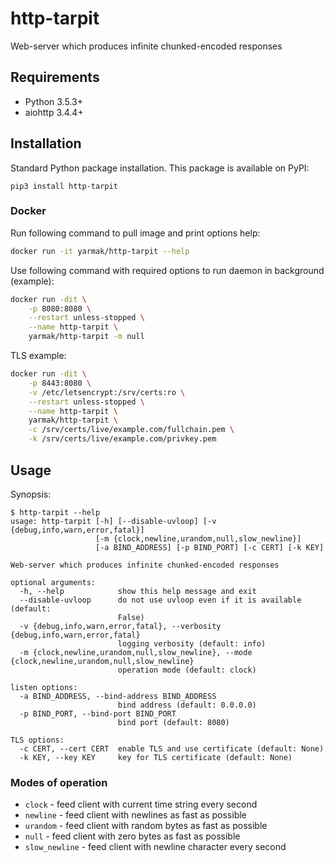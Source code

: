 http-tarpit
===========

Web-server which produces infinite chunked-encoded responses

## Requirements

* Python 3.5.3+
* aiohttp 3.4.4+

## Installation

Standard Python package installation. This package is available on PyPI:

```
pip3 install http-tarpit
```

### Docker

Run following command to pull image and print options help:

```bash
docker run -it yarmak/http-tarpit --help
```

Use following command with required options to run daemon in background (example):

```bash
docker run -dit \
    -p 8080:8080 \
    --restart unless-stopped \
    --name http-tarpit \
    yarmak/http-tarpit -m null
```

TLS example:

```bash
docker run -dit \
    -p 8443:8080 \
    -v /etc/letsencrypt:/srv/certs:ro \
    --restart unless-stopped \
    --name http-tarpit \
    yarmak/http-tarpit \
    -c /srv/certs/live/example.com/fullchain.pem \
    -k /srv/certs/live/example.com/privkey.pem
```

## Usage

Synopsis:

```
$ http-tarpit --help
usage: http-tarpit [-h] [--disable-uvloop] [-v {debug,info,warn,error,fatal}]
                   [-m {clock,newline,urandom,null,slow_newline}]
                   [-a BIND_ADDRESS] [-p BIND_PORT] [-c CERT] [-k KEY]

Web-server which produces infinite chunked-encoded responses

optional arguments:
  -h, --help            show this help message and exit
  --disable-uvloop      do not use uvloop even if it is available (default:
                        False)
  -v {debug,info,warn,error,fatal}, --verbosity {debug,info,warn,error,fatal}
                        logging verbosity (default: info)
  -m {clock,newline,urandom,null,slow_newline}, --mode {clock,newline,urandom,null,slow_newline}
                        operation mode (default: clock)

listen options:
  -a BIND_ADDRESS, --bind-address BIND_ADDRESS
                        bind address (default: 0.0.0.0)
  -p BIND_PORT, --bind-port BIND_PORT
                        bind port (default: 8080)

TLS options:
  -c CERT, --cert CERT  enable TLS and use certificate (default: None)
  -k KEY, --key KEY     key for TLS certificate (default: None)

```

### Modes of operation

* `clock` - feed client with current time string every second
* `newline` - feed client with newlines as fast as possible
* `urandom` - feed client with random bytes as fast as possible
* `null` - feed client with zero bytes as fast as possible
* `slow_newline` - feed client with newline character every second
